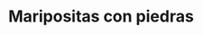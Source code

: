 ---
title: Maripositas con piedras
date: 
draft: false

# descripcion
description : Maripositas con piedras

materials: Plata 925

color: Plateado

dimensions: 2,2cm

code: 01-04-0092

type: "Aros"

categories: []

# Images
# first image will be shown in the product page
images:
  # - image: "images/path_to_image"
  # La ubicacion de las imagenes es imagenes/Aros/Aros.Piedras/01-04-0092-maripositas-con-piedras
  - image: "./images/aros/piedras/01-04-0092-maripositas-con-piedras_a.jpeg"
  - image: "./images/aros/piedras/01-04-0092-maripositas-con-piedras_b.jpeg"
---